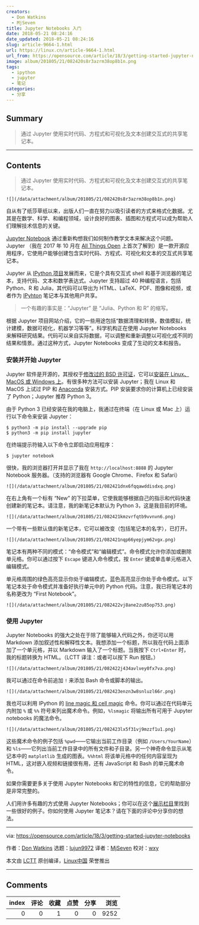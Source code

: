 ```yaml
---
creators:
  - Don Watkins
  - MjSeven
title: Jupyter Notebooks 入门
date: 2018-05-21 08:24:16
date_updated: 2018-05-21 08:24:16
slug: article-9664-1.html
url: https://linux.cn/article-9664-1.html
url_from: https://opensource.com/article/18/3/getting-started-jupyter-notebooks
image: album/201805/21/082420s8r3azrm38op8b1n.png
tags:
  - ipython
  - jupyter
  - 笔记
categories:
  - 分享
---
```


## Summary

> 通过 Jupyter 使用实时代码、方程式和可视化及文本创建交互式的共享笔记本。

***

<!-- more -->

## Contents

> 
> 通过 Jupyter 使用实时代码、方程式和可视化及文本创建交互式的共享笔记本。
> 
> 
> 

`![](/data/attachment/album/201805/21/082420s8r3azrm38op8b1n.png)`

自从有了纸莎草纸以来，出版人们一直在努力以吸引读者的方式来格式化数据。尤其是在数学、科学、和编程领域，设计良好的图表、插图和方程式可以成为帮助人们理解技术信息的关键。

[Jupyter Notebook](http://jupyter.org/) 通过重新构想我们如何制作教学文本来解决这个问题。Jupyter （我在 2017 年 10 月在 [All Things Open](https://allthingsopen.org/) 上首次了解到）是一款开源应用程序，它使用户能够创建包含实时代码、方程式、可视化和文本的交互式共享笔记本。

Jupyter 从 [IPython 项目](http://ipython.org/)发展而来，它是个具有交互式 shell 和基于浏览器的笔记本，支持代码、文本和数学表达式。Jupyter 支持超过 40 种编程语言，包括 Python、R 和 Julia，其代码可以导出为 HTML、LaTeX、PDF、图像和视频，或者作为 [IPyhton](https://en.wikipedia.org/wiki/IPython) 笔记本与其他用户共享。

> 
> 一个有趣的事实是：“Jupyter” 是 “Julia、Python 和 R” 的缩写。
> 
> 
> 

根据 Jupyter 项目网站介绍，它的一些用途包括“数据清理和转换，数值模拟，统计建模，数据可视化，机器学习等等”。科学机构正在使用 Jupyter Notebooks 来解释研究结果。代码可以来自实际数据，可以调整和重新调整以可视化成不同的结果和情景。通过这种方式，Jupyter Notebooks 变成了生动的文本和报告。

### 安装并开始 Jupyter

Jupyter 软件是开源的，其授权于[修改过的 BSD 许可证](https://opensource.org/licenses/BSD-3-Clause)，它可以[安装在 Linux、MacOS 或 Windows 上](http://jupyter.org/install.html)。有很多种方法可以安装 Jupyter；我在 Linux 和 MacOS 上试过 PIP 和 [Anaconda](https://www.anaconda.com/download/#linux) 安装方式。PIP 安装要求你的计算机上已经安装了 Python；Jupyter 推荐 Python 3。

由于 Python 3 已经安装在我的电脑上，我通过在终端（在 Linux 或 Mac 上）运行以下命令来安装 Jupyter：

```shell
$ python3 -m pip install --upgrade pip
$ python3 -m pip install jupyter
```

在终端提示符输入以下命令立即启动应用程序：

```shell
$ jupyter notebook
```

很快，我的浏览器打开并显示了我在 `http://localhost:8888` 的 Jupyter Notebook 服务器。（支持的浏览器有 Google Chrome、Firefox 和 Safari）

`![](/data/attachment/album/201805/21/082421dnx6fqqawddisdxq.png)`

在右上角有一个标有 “New” 的下拉菜单，它使我能够根据自己的指示和代码快速创建新的笔记本。请注意，我的新笔记本默认为 Python 3，这是我目前的环境。

`![](/data/attachment/album/201805/21/082421kmzvrfqtb9vvnvn6.png)`

一个带有一些默认值的新笔记本，它可以被改变（包括笔记本的名字），已打开。

`![](/data/attachment/album/201805/21/082421nqp66yepjym62vgx.png)`

笔记本有两种不同的模式：“命令模式”和“编辑模式”。命令模式允许你添加或删除单元格。你可以通过按下 `Escape` 键进入命令模式，按 `Enter` 键或单击单元格进入编辑模式。

单元格周围的绿色高亮显示你处于编辑模式，蓝色高亮显示你处于命令模式。以下笔记本处于命令模式并准备好执行单元中的 Python 代码。注意，我已将笔记本的名称更改为 “First Notebook”。

`![](/data/attachment/album/201805/21/082422vj8ane2zu85op753.png)`

### 使用 Jupyter

Jupyter Notebooks 的强大之处在于除了能够输入代码之外，你还可以用 Markdown 添加叙述性和解释性文本。我想添加一个标题，所以我在代码上面添加了一个单元格，并以 Markdown 输入了一个标题。当我按下 `Ctrl+Enter` 时，我的标题转换为 HTML。（LCTT 译注：或者可以按下 Run 按钮。）

`![](/data/attachment/album/201805/21/082422j434avlvey0fx7va.png)`

我可以通过在命令前追加 `!` 来添加 Bash 命令或脚本的输出。

`![](/data/attachment/album/201805/21/082423enzn3w8snluzl66r.png)`

我也可以利用 IPython 的 [line magic 和 cell magic](http://ipython.readthedocs.io/en/stable/interactive/magics.html) 命令。你可以通过在代码单元内附加 `%` 或 `%%` 符号来列出魔术命令。例如，`%lsmagic` 将输出所有可用于 Jupyter notebooks 的魔法命令。

`![](/data/attachment/album/201805/21/082423lx5f31vj9mzzf1u1.png)`

这些魔术命令的例子包括 `%pwd`——它输出当前工作目录（例如 `/Users/YourName`）和 `%ls`——它列出当前工作目录中的所有文件和子目录。另一个神奇命令显示从笔记本中的 `matplotlib` 生成的图表。`%%html` 将该单元格中的任何内容呈现为 HTML，这对嵌入视频和链接很有用，还有 JavaScript 和 Bash 的单元魔术命令。

如果你需要更多关于使用 Jupyter Notebooks 和它的特性的信息，它的帮助部分是非常完整的。

人们用许多有趣的方式使用 Jupyter Notebooks；你可以在这个[展示栏目](https://github.com/jupyter/jupyter/wiki/a-gallery-of-interesting-jupyter-notebooks#mathematics)里找到一些很好的例子。你如何使用 Jupyter 笔记本？请在下面的评论中分享你的想法。

---

via: <https://opensource.com/article/18/3/getting-started-jupyter-notebooks>

作者：[Don Watkins](https://opensource.com/users/don-watkins) 选题：[lujun9972](https://github.com/lujun9972) 译者：[MjSeven](https://github.com/MjSeven) 校对：[wxy](https://github.com/wxy)

本文由 [LCTT](https://github.com/LCTT/TranslateProject) 原创编译，[Linux中国](https://linux.cn/) 荣誉推出

***

## Comments


|   index |   评论 |   收藏 |   点赞 |   分享 |   浏览 |
|--------:|-------:|-------:|-------:|-------:|-------:|
|       0 |      0 |      1 |      0 |      0 |   9252 |
